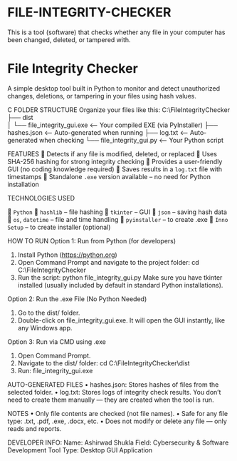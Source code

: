 # FILE-INTEGRITY-CHECKER
This is a tool (software) that checks whether any file in your computer has been changed, deleted, or tampered with.
# File Integrity Checker
A simple desktop tool built in Python to monitor and detect unauthorized changes, deletions, or tampering in your files using hash values.

C FOLDER STRUCTURE 
Organize your files like this:
C:\FileIntegrityChecker\
          ├── dist\
          │   └── file_integrity_gui.exe      <-- Your compiled EXE (via PyInstaller)
          ├── hashes.json                     <-- Auto-generated when running
          ├── log.txt                         <-- Auto-generated when checking
          └── file_integrity_gui.py           <-- Your Python script
        

FEATURES
	Detects if any file is modified, deleted, or replaced
	Uses SHA-256 hashing for strong integrity checking
	Provides a user-friendly GUI (no coding knowledge required)
	Saves results in a `log.txt` file with timestamps
	Standalone `.exe` version available – no need for Python installation

TECHNOLOGIES USED

	`Python`
	`hashlib` – file hashing
	`tkinter` – GUI
	`json` – saving hash data
	`os`, `datetime` – file and time handling
	`pyinstaller` – to create .exe
	`Inno Setup` – to create installer (optional)

HOW TO RUN
Option 1: Run from Python (for developers)
1. Install Python (https://python.org)
2. Open Command Prompt and navigate to the project folder:
                 cd C:\FileIntegrityChecker
3.	Run the script:
python file_integrity_gui.py
Make sure you have tkinter installed (usually included by default in standard Python installations).

Option 2: Run the .exe File (No Python Needed)
1.	Go to the dist/ folder.
2.	Double-click on file_integrity_gui.exe.
It will open the GUI instantly, like any Windows app.

Option 3: Run via CMD using .exe
1.	Open Command Prompt.
2.	Navigate to the dist/ folder:
cd C:\FileIntegrityChecker\dist
3.	Run:
file_integrity_gui.exe

AUTO-GENERATED FILES
•	hashes.json: Stores hashes of files from the selected folder.
•	log.txt: Stores logs of integrity check results.
You don’t need to create them manually — they are created when the tool is run.

NOTES
•	Only file contents are checked (not file names).
•	Safe for any file type: .txt, .pdf, .exe, .docx, etc.
•	Does not modify or delete any file — only reads and reports.




DEVELOPER INFO:
Name: Ashirwad Shukla 
Field: Cybersecurity & Software Development
Tool Type: Desktop GUI Application

